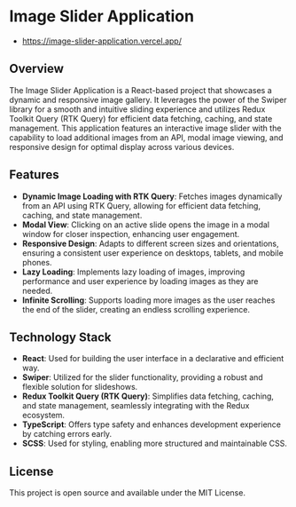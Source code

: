 # Image Slider Application
- https://image-slider-application.vercel.app/
## Overview
The Image Slider Application is a React-based project that showcases a dynamic and responsive image gallery. It leverages the power of the Swiper library for a smooth and intuitive sliding experience and utilizes Redux Toolkit Query (RTK Query) for efficient data fetching, caching, and state management. This application features an interactive image slider with the capability to load additional images from an API, modal image viewing, and responsive design for optimal display across various devices.

## Features
- **Dynamic Image Loading with RTK Query**: Fetches images dynamically from an API using RTK Query, allowing for efficient data fetching, caching, and state management.
- **Modal View**: Clicking on an active slide opens the image in a modal window for closer inspection, enhancing user engagement.
- **Responsive Design**: Adapts to different screen sizes and orientations, ensuring a consistent user experience on desktops, tablets, and mobile phones.
- **Lazy Loading**: Implements lazy loading of images, improving performance and user experience by loading images as they are needed.
- **Infinite Scrolling**: Supports loading more images as the user reaches the end of the slider, creating an endless scrolling experience.

## Technology Stack
- **React**: Used for building the user interface in a declarative and efficient way.
- **Swiper**: Utilized for the slider functionality, providing a robust and flexible solution for slideshows.
- **Redux Toolkit Query (RTK Query)**: Simplifies data fetching, caching, and state management, seamlessly integrating with the Redux ecosystem.
- **TypeScript**: Offers type safety and enhances development experience by catching errors early.
- **SCSS**: Used for styling, enabling more structured and maintainable CSS.

## License
This project is open source and available under the MIT License.

